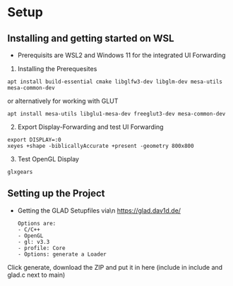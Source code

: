 # Setup

## Installing and getting started on WSL
- Prerequisits are WSL2 and Windows 11 for the integrated UI Forwarding

1. Installing the Prerequesites
```
apt install build-essential cmake libglfw3-dev libglm-dev mesa-utils mesa-common-dev
```
or alternatively for working with GLUT
```
apt install mesa-utils libglu1-mesa-dev freeglut3-dev mesa-common-dev
```
2. Export Display-Forwarding and test UI Forwarding
```
export DISPLAY=:0
xeyes +shape -biblicallyAccurate +present -geometry 800x800
```
3. Test OpenGL Display
```
glxgears
```

## Setting up the Project
- Getting the GLAD Setupfiles via\n
https://glad.dav1d.de/

    ```
    Options are:
    - C/C++
    - OpenGL
    - gl: v3.3
    - profile: Core
    - Options: generate a Loader
    ```
Click generate, download the ZIP and put it in here (include in include and glad.c next to main)
